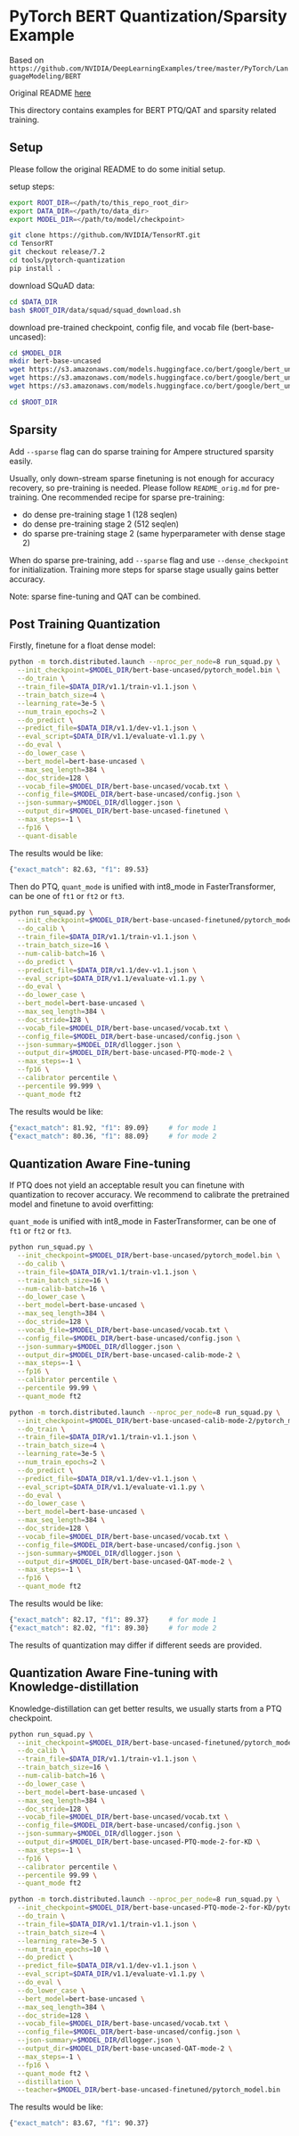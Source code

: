 # PyTorch BERT Quantization/Sparsity Example

Based on `https://github.com/NVIDIA/DeepLearningExamples/tree/master/PyTorch/LanguageModeling/BERT`

Original README [here](README_orig.md)

This directory contains examples for BERT PTQ/QAT and sparsity related training.

## Setup

Please follow the original README to do some initial setup.

setup steps:
```bash
export ROOT_DIR=</path/to/this_repo_root_dir>
export DATA_DIR=</path/to/data_dir>
export MODEL_DIR=</path/to/model/checkpoint>

git clone https://github.com/NVIDIA/TensorRT.git
cd TensorRT
git checkout release/7.2
cd tools/pytorch-quantization
pip install .
```

download SQuAD data:
```bash
cd $DATA_DIR
bash $ROOT_DIR/data/squad/squad_download.sh
```

download pre-trained checkpoint, config file, and vocab file (bert-base-uncased):
```bash
cd $MODEL_DIR
mkdir bert-base-uncased
wget https://s3.amazonaws.com/models.huggingface.co/bert/google/bert_uncased_L-12_H-768_A-12/pytorch_model.bin -O bert-base-uncased/pytorch_model.bin
wget https://s3.amazonaws.com/models.huggingface.co/bert/google/bert_uncased_L-12_H-768_A-12/config.json -O bert-base-uncased/config.json
wget https://s3.amazonaws.com/models.huggingface.co/bert/google/bert_uncased_L-12_H-768_A-12/vocab.txt -O bert-base-uncased/vocab.txt

cd $ROOT_DIR
```

## Sparsity
Add `--sparse` flag can do sparse training for Ampere structured sparsity easily.

Usually, only down-stream sparse finetuning is not enough for accuracy recovery, so pre-training is needed.
Please follow `README_orig.md` for pre-training.
One recommended recipe for sparse pre-training:
- do dense pre-training stage 1 (128 seqlen)
- do dense pre-training stage 2 (512 seqlen)
- do sparse pre-training stage 2 (same hyperparameter with dense stage 2)

When do sparse pre-training, add `--sparse` flag and use `--dense_checkpoint` for initialization. Training more steps for sparse stage usually gains better accuracy.

Note: sparse fine-tuning and QAT can be combined.


## Post Training Quantization

Firstly, finetune for a float dense model:

```bash
python -m torch.distributed.launch --nproc_per_node=8 run_squad.py \
  --init_checkpoint=$MODEL_DIR/bert-base-uncased/pytorch_model.bin \
  --do_train \
  --train_file=$DATA_DIR/v1.1/train-v1.1.json \
  --train_batch_size=4 \
  --learning_rate=3e-5 \
  --num_train_epochs=2 \
  --do_predict \
  --predict_file=$DATA_DIR/v1.1/dev-v1.1.json \
  --eval_script=$DATA_DIR/v1.1/evaluate-v1.1.py \
  --do_eval \
  --do_lower_case \
  --bert_model=bert-base-uncased \
  --max_seq_length=384 \
  --doc_stride=128 \
  --vocab_file=$MODEL_DIR/bert-base-uncased/vocab.txt \
  --config_file=$MODEL_DIR/bert-base-uncased/config.json \
  --json-summary=$MODEL_DIR/dllogger.json \
  --output_dir=$MODEL_DIR/bert-base-uncased-finetuned \
  --max_steps=-1 \
  --fp16 \
  --quant-disable
```

The results would be like:

```bash
{"exact_match": 82.63, "f1": 89.53}
```

Then do PTQ, `quant_mode` is unified with int8_mode in FasterTransformer, can be one of `ft1` or `ft2` or `ft3`.

```bash
python run_squad.py \
  --init_checkpoint=$MODEL_DIR/bert-base-uncased-finetuned/pytorch_model.bin \
  --do_calib \
  --train_file=$DATA_DIR/v1.1/train-v1.1.json \
  --train_batch_size=16 \
  --num-calib-batch=16 \
  --do_predict \
  --predict_file=$DATA_DIR/v1.1/dev-v1.1.json \
  --eval_script=$DATA_DIR/v1.1/evaluate-v1.1.py \
  --do_eval \
  --do_lower_case \
  --bert_model=bert-base-uncased \
  --max_seq_length=384 \
  --doc_stride=128 \
  --vocab_file=$MODEL_DIR/bert-base-uncased/vocab.txt \
  --config_file=$MODEL_DIR/bert-base-uncased/config.json \
  --json-summary=$MODEL_DIR/dllogger.json \
  --output_dir=$MODEL_DIR/bert-base-uncased-PTQ-mode-2 \
  --max_steps=-1 \
  --fp16 \
  --calibrator percentile \
  --percentile 99.999 \
  --quant_mode ft2
```

The results would be like:

```bash
{"exact_match": 81.92, "f1": 89.09}     # for mode 1
{"exact_match": 80.36, "f1": 88.09}     # for mode 2
```


## Quantization Aware Fine-tuning

If PTQ does not yield an acceptable result you can finetune with quantization to recover accuracy.
We recommend to calibrate the pretrained model and finetune to avoid overfitting:

`quant_mode` is unified with int8_mode in FasterTransformer, can be one of `ft1` or `ft2` or `ft3`.

```bash
python run_squad.py \
  --init_checkpoint=$MODEL_DIR/bert-base-uncased/pytorch_model.bin \
  --do_calib \
  --train_file=$DATA_DIR/v1.1/train-v1.1.json \
  --train_batch_size=16 \
  --num-calib-batch=16 \
  --do_lower_case \
  --bert_model=bert-base-uncased \
  --max_seq_length=384 \
  --doc_stride=128 \
  --vocab_file=$MODEL_DIR/bert-base-uncased/vocab.txt \
  --config_file=$MODEL_DIR/bert-base-uncased/config.json \
  --json-summary=$MODEL_DIR/dllogger.json \
  --output_dir=$MODEL_DIR/bert-base-uncased-calib-mode-2 \
  --max_steps=-1 \
  --fp16 \
  --calibrator percentile \
  --percentile 99.99 \
  --quant_mode ft2

python -m torch.distributed.launch --nproc_per_node=8 run_squad.py \
  --init_checkpoint=$MODEL_DIR/bert-base-uncased-calib-mode-2/pytorch_model.bin \
  --do_train \
  --train_file=$DATA_DIR/v1.1/train-v1.1.json \
  --train_batch_size=4 \
  --learning_rate=3e-5 \
  --num_train_epochs=2 \
  --do_predict \
  --predict_file=$DATA_DIR/v1.1/dev-v1.1.json \
  --eval_script=$DATA_DIR/v1.1/evaluate-v1.1.py \
  --do_eval \
  --do_lower_case \
  --bert_model=bert-base-uncased \
  --max_seq_length=384 \
  --doc_stride=128 \
  --vocab_file=$MODEL_DIR/bert-base-uncased/vocab.txt \
  --config_file=$MODEL_DIR/bert-base-uncased/config.json \
  --json-summary=$MODEL_DIR/dllogger.json \
  --output_dir=$MODEL_DIR/bert-base-uncased-QAT-mode-2 \
  --max_steps=-1 \
  --fp16 \
  --quant_mode ft2
```

The results would be like:

```bash
{"exact_match": 82.17, "f1": 89.37}     # for mode 1
{"exact_match": 82.02, "f1": 89.30}     # for mode 2
```

The results of quantization may differ if different seeds are provided.


## Quantization Aware Fine-tuning with Knowledge-distillation

Knowledge-distillation can get better results, we usually starts from a PTQ checkpoint.

```bash
python run_squad.py \
  --init_checkpoint=$MODEL_DIR/bert-base-uncased-finetuned/pytorch_model.bin \
  --do_calib \
  --train_file=$DATA_DIR/v1.1/train-v1.1.json \
  --train_batch_size=16 \
  --num-calib-batch=16 \
  --do_lower_case \
  --bert_model=bert-base-uncased \
  --max_seq_length=384 \
  --doc_stride=128 \
  --vocab_file=$MODEL_DIR/bert-base-uncased/vocab.txt \
  --config_file=$MODEL_DIR/bert-base-uncased/config.json \
  --json-summary=$MODEL_DIR/dllogger.json \
  --output_dir=$MODEL_DIR/bert-base-uncased-PTQ-mode-2-for-KD \
  --max_steps=-1 \
  --fp16 \
  --calibrator percentile \
  --percentile 99.99 \
  --quant_mode ft2

python -m torch.distributed.launch --nproc_per_node=8 run_squad.py \
  --init_checkpoint=$MODEL_DIR/bert-base-uncased-PTQ-mode-2-for-KD/pytorch_model.bin \
  --do_train \
  --train_file=$DATA_DIR/v1.1/train-v1.1.json \
  --train_batch_size=4 \
  --learning_rate=3e-5 \
  --num_train_epochs=10 \
  --do_predict \
  --predict_file=$DATA_DIR/v1.1/dev-v1.1.json \
  --eval_script=$DATA_DIR/v1.1/evaluate-v1.1.py \
  --do_eval \
  --do_lower_case \
  --bert_model=bert-base-uncased \
  --max_seq_length=384 \
  --doc_stride=128 \
  --vocab_file=$MODEL_DIR/bert-base-uncased/vocab.txt \
  --config_file=$MODEL_DIR/bert-base-uncased/config.json \
  --json-summary=$MODEL_DIR/dllogger.json \
  --output_dir=$MODEL_DIR/bert-base-uncased-QAT-mode-2 \
  --max_steps=-1 \
  --fp16 \
  --quant_mode ft2 \
  --distillation \
  --teacher=$MODEL_DIR/bert-base-uncased-finetuned/pytorch_model.bin
```

The results would be like:

```bash
{"exact_match": 83.67, "f1": 90.37}
```
